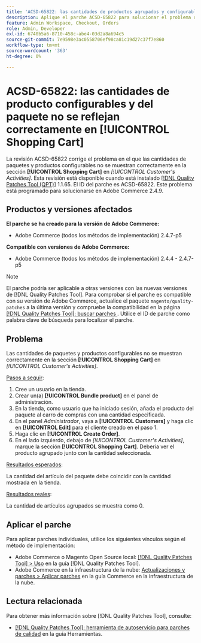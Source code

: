 ```yaml
---
title: 'ACSD-65822: las cantidades de productos agrupados y configurables no se reflejan correctamente en el carro de compras'
description: Aplique el parche ACSD-65822 para solucionar el problema de Adobe Commerce, donde la cantidad aparecía como 0 en la sección del carro de compras del cliente en el panel de administración al añadir productos agrupados.
feature: Admin Workspace, Checkout, Orders
role: Admin, Developer
exl-id: 6740b5a6-8710-458c-abe4-03d2a8a694c5
source-git-commit: 7e9598e3ac0558706ef98ca81c19d27c37f7e860
workflow-type: tm+mt
source-wordcount: '363'
ht-degree: 0%

---
```


# ACSD-65822: las cantidades de producto configurables y del paquete no se reflejan correctamente en [!UICONTROL Shopping Cart]

La revisión ACSD-65822 corrige el problema en el que las cantidades de paquetes y productos configurables no se muestran correctamente en la sección **[!UICONTROL Shopping Cart]** en *[!UICONTROL Customer's Activities]*. Esta revisión está disponible cuando está instalado [[!DNL Quality Patches Tool (QPT)]](/help/tools/quality-patches-tool/quality-patches-tool-to-self-serve-quality-patches.md) 1.1.65. El ID del parche es ACSD-65822. Este problema está programado para solucionarse en Adobe Commerce 2.4.9.

## Productos y versiones afectados

**El parche se ha creado para la versión de Adobe Commerce:**

* Adobe Commerce (todos los métodos de implementación) 2.4.7-p5

**Compatible con versiones de Adobe Commerce:**

* Adobe Commerce (todos los métodos de implementación) 2.4.4 - 2.4.7-p5

>[!NOTE]
>
>El parche podría ser aplicable a otras versiones con las nuevas versiones de [!DNL Quality Patches Tool]. Para comprobar si el parche es compatible con su versión de Adobe Commerce, actualice el paquete `magento/quality-patches` a la última versión y compruebe la compatibilidad en la página [[!DNL Quality Patches Tool]: buscar parches ](https://experienceleague.adobe.com/tools/commerce-quality-patches/index.html). Utilice el ID de parche como palabra clave de búsqueda para localizar el parche.

## Problema

Las cantidades de paquetes y productos configurables no se muestran correctamente en la sección **[!UICONTROL Shopping Cart]** en *[!UICONTROL Customer's Activities]*.

<u>Pasos a seguir</u>:

1. Cree un usuario en la tienda.
2. Crear un(a) **[!UICONTROL Bundle product]** en el panel de administración.
3. En la tienda, como usuario que ha iniciado sesión, añada el producto del paquete al carro de compras con una cantidad especificada.
4. En el panel *Administrador*, vaya a **[!UICONTROL Customers]** y haga clic en **[!UICONTROL Edit]** para el cliente creado en el paso 1.
5. Haga clic en **[!UICONTROL Create Order]**.
6. En el lado izquierdo, debajo de *[!UICONTROL Customer's Activities]*, marque la sección **[!UICONTROL Shopping Cart]**. Debería ver el producto agrupado junto con la cantidad seleccionada.

<u>Resultados esperados</u>:

La cantidad del artículo del paquete debe coincidir con la cantidad mostrada en la tienda.

<u>Resultados reales</u>:

La cantidad de artículos agrupados se muestra como 0.

## Aplicar el parche

Para aplicar parches individuales, utilice los siguientes vínculos según el método de implementación:

* Adobe Commerce o Magento Open Source local: [[!DNL Quality Patches Tool] > Uso](/help/tools/quality-patches-tool/usage.md) en la guía [!DNL Quality Patches Tool].
* Adobe Commerce en la infraestructura de la nube: [Actualizaciones y parches > Aplicar parches](https://experienceleague.adobe.com/docs/commerce-cloud-service/user-guide/develop/upgrade/apply-patches.html) en la guía Commerce en la infraestructura de la nube.

## Lectura relacionada

Para obtener más información sobre [!DNL Quality Patches Tool], consulte:

* [[!DNL Quality Patches Tool]: herramienta de autoservicio para parches de calidad](/help/tools/quality-patches-tool/quality-patches-tool-to-self-serve-quality-patches.md) en la guía Herramientas.
